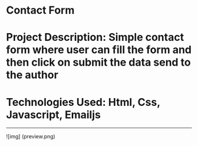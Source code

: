 
# Contact Form

# Project Description: **Simple contact form where user can fill the form and then click on submit the data send to the author**

# Technologies Used: **Html, Css, Javascript, Emailjs**
---

![img] (preview.png)
